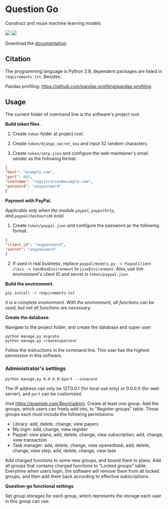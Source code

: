 # Question Go

 Construct and reuse machine learning models

![](https://img.shields.io/badge/dependencies-Python%203.8--3.9-blue.svg)
![](https://img.shields.io/badge/dependencies-Django%203.2-green.svg)

Download the [documentation](https://github.com/Clixove/Question-Go/releases/download/v0.4.10/default.pdf).

## Citation

The programming language is Python 3.9, dependent packages are listed in `requirements.txt`. Besides:

Pandas profiling: https://github.com/pandas-profiling/pandas-profiling

## Usage

The current folder of command line is the software's project root.

**Build token files.**

1. Create `token` folder at project root.

2. Create `token/django_secret_key` and input 52 random characters.

3. Create `token/smtp.json` and configure the web maintainer's email sender as the following format.

```json
{
"host": "example.com",
"port": 465,
"username": "registration@example.com",
"password": "anypassword"
}
```

**Payment with PayPal.**

*Applicable only when the module `paypal`, `paypalhttp`, and `paypalcheckoutsdk` exist.*

1. Create `token/paypal.json` and configure the password as the following format.

```json
{
"client_id": "anypassword",
"secret": "anypassword"
}
```

2. If used in real business, replace `paypal/models.py -> PaypalClient class -> SandboxEnvironment` to `LiveEnvironment`. Also, use live environment's client ID and secret in `token/paypal.json`.

**Build the environment.**

```
pip install -r requirements.txt
```

*It is a complete environment. With the environment, all functions can be used, but not all functions are necessary.*

**Create the database.**

Navigate to the project folder, and create the database and super user:

```
python manage.py migrate
python manage.py createsuperuser
```

Follow the instructions in the command line. This user has the highest permission in this software.

### Administrator's settings

```
python manage.py 0.0.0.0:$port --insecure
```

The IP address can only be 127.0.0.1 (for local use only) or 0.0.0.0 (for web server), and `port` can be customized.

Visit https://example.com:$port/admin. Create at least one group. Add the groups, which users can freely add into, to "Register groups" table. These groups each must include the following permissions:

- Library: add, delete, change, view papers
- My login: add, change, view register
- Paypal: view plans; add, delete, change, view subscription; add, change, view transaction
- Task manager: add, delete, change, view openedtask; add, delete, change, view step; add, delete, change, view task

Add charged functions to some new groups, and bound them to plans. Add all groups that contains charged functions to "Locked groups" table. Everytime when users login, the software will remove them from all locked groups, and then add them back according to effective subscriptions.

**Question-go functional settings**

Set group storages for each group, which represents the storage each user in this group can use. 
